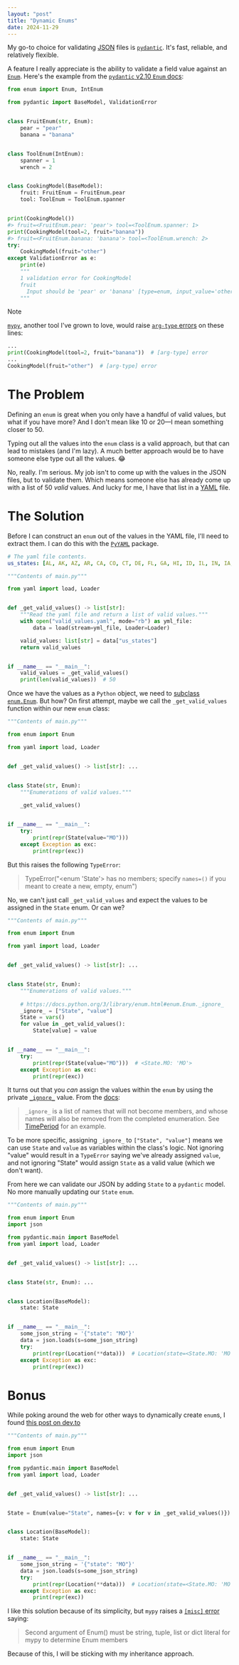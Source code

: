 ```yaml
---
layout: "post"
title: "Dynamic Enums"
date: 2024-11-29
---
```


My go-to choice for validating [JSON](https://www.json.org/json-en.html) files is [`pydantic`](https://docs.pydantic.dev/latest/).
It's fast, reliable, and relatively flexible.

A feature I really appreciate is the ability to validate a field value against an [`Enum`](https://docs.python.org/3/library/enum.html).
Here's the example from the [`pydantic` v2.10 `Enum` docs](https://docs.pydantic.dev/2.10/api/standard_library_types/#enum):
```python
from enum import Enum, IntEnum

from pydantic import BaseModel, ValidationError


class FruitEnum(str, Enum):
    pear = "pear"
    banana = "banana"


class ToolEnum(IntEnum):
    spanner = 1
    wrench = 2


class CookingModel(BaseModel):
    fruit: FruitEnum = FruitEnum.pear
    tool: ToolEnum = ToolEnum.spanner


print(CookingModel())
#> fruit=<FruitEnum.pear: 'pear'> tool=<ToolEnum.spanner: 1>
print(CookingModel(tool=2, fruit="banana"))
#> fruit=<FruitEnum.banana: 'banana'> tool=<ToolEnum.wrench: 2>
try:
    CookingModel(fruit="other")
except ValidationError as e:
    print(e)
    """
    1 validation error for CookingModel
    fruit
      Input should be 'pear' or 'banana' [type=enum, input_value='other', input_type=str]
    """
```

>[!NOTE]
>
>[`mypy`](https://mypyc.readthedocs.io/en/latest/index.html), another tool I've grown to love, would raise [`arg-type` errors](https://mypy.readthedocs.io/en/stable/error_code_list.html#check-argument-types-arg-type) on these lines:
>```python
>...
>print(CookingModel(tool=2, fruit="banana"))  # [arg-type] error
>...
>CookingModel(fruit="other")  # [arg-type] error
>```

# The Problem
Defining an `enum` is great when you only have a handful of valid values,
but what if you have more?
And I don't mean like 10 or 20—I mean something closer to 50.

Typing out all the values into the `enum` class is a valid approach, but that can lead to mistakes (and I'm lazy).
A much better approach would be to have someone else type out all the values. 😂

No, really.
I'm serious.
My job isn't to come up with the values in the JSON files, but to validate them.
Which means someone else has already come up with a list of 50 _valid_ values.
And lucky for me, I have that list in a [YAML](https://yaml.org/) file.

# The Solution
Before I can construct an `enum` out of the values in the YAML file, I'll need to extract them.
I can do this with the [`PyYAML`](https://pyyaml.org/) package.
```yaml
# The yaml file contents.
us_states: [AL, AK, AZ, AR, CA, CO, CT, DE, FL, GA, HI, ID, IL, IN, IA, KS, KY, LA, ME, MD, MA, MI, MN, MS, MO, MT, NE, NV, NH, NJ, NM, NY, NC, ND, OH, OK, OR, PA, RI, SC, SD, TN, TX, UT, VT, VA, WA, WV, WI, WY]
```
```python
"""Contents of main.py"""

from yaml import load, Loader


def _get_valid_values() -> list[str]:
    """Read the yaml file and return a list of valid values."""
    with open("valid_values.yaml", mode="rb") as yml_file:
        data = load(stream=yml_file, Loader=Loader)

    valid_values: list[str] = data["us_states"]
    return valid_values


if __name__ == "__main__":
    valid_values = _get_valid_values()
    print(len(valid_values))  # 50

```

Once we have the values as a `Python` object, we need to [subclass `enum.Enum`](https://docs.python.org/3/howto/enum.html).
But how?
On first attempt, maybe we call the `_get_valid_values` function within our new `enum` class:
```python
"""Contents of main.py"""

from enum import Enum

from yaml import load, Loader


def _get_valid_values() -> list[str]: ...


class State(str, Enum):
    """Enumerations of valid values."""
    
    _get_valid_values()


if __name__ == "__main__":
    try:
        print(repr(State(value="MO")))
    except Exception as exc:
        print(repr(exc))

```
But this raises the following `TypeError`:
>TypeError("<enum 'State'> has no members; specify `names=()` if you meant to create a new, empty, enum")

No, we can't just call `_get_valid_values` and expect the values to be assigned in the `State` enum.
Or can we?
```python
"""Contents of main.py"""

from enum import Enum

from yaml import load, Loader


def _get_valid_values() -> list[str]: ...


class State(str, Enum):
    """Enumerations of valid values."""
    
    # https://docs.python.org/3/library/enum.html#enum.Enum._ignore_
    _ignore_ = ["State", "value"]
    State = vars()
    for value in _get_valid_values():
        State[value] = value


if __name__ == "__main__":
    try:
        print(repr(State(value="MO")))  # <State.MO: 'MO'>
    except Exception as exc:
        print(repr(exc))

```
It turns out
that you _can_ assign the values within the `enum`
by using the private [`_ignore_`](https://docs.python.org/3/library/enum.html#enum.Enum._ignore_) value.
From the [docs](https://docs.python.org/3/library/enum.html#enum.Enum._ignore_):
>`_ignore_` is a list of names that will not become members,
> and whose names will also be removed from the completed enumeration.
> See [TimePeriod](https://docs.python.org/3/howto/enum.html#enum-time-period) for an example.

To be more specific,
assigning `_ignore_` to `["State", "value"]` means we can use `State` and `value` as variables within the class's logic.
Not ignoring "value" would result in a `TypeError` saying we've already assigned `value`,
and not ignoring "State" would assign `State` as a valid value (which we don't want).

From here we can validate our JSON by adding `State` to a `pydantic` model.
No more manually updating our `State` `enum`.
```python
"""Contents of main.py"""

from enum import Enum
import json

from pydantic.main import BaseModel
from yaml import load, Loader


def _get_valid_values() -> list[str]: ...


class State(str, Enum): ...


class Location(BaseModel):
    state: State


if __name__ == "__main__":
    some_json_string = '{"state": "MO"}'
    data = json.loads(s=some_json_string)
    try:
        print(repr(Location(**data)))  # Location(state=<State.MO: 'MO'>)
    except Exception as exc:
        print(repr(exc))

```

# Bonus
While poking around the web for other ways to dynamically create `enum`s,
I found [this post on dev.to](https://dev.to/ivergara/dynamic-generation-of-informative-enum-s-in-python-1b22)
```python
"""Contents of main.py"""

from enum import Enum
import json

from pydantic.main import BaseModel
from yaml import load, Loader


def _get_valid_values() -> list[str]: ...


State = Enum(value="State", names={v: v for v in _get_valid_values()})


class Location(BaseModel):
    state: State


if __name__ == "__main__":
    some_json_string = '{"state": "MO"}'
    data = json.loads(s=some_json_string)
    try:
        print(repr(Location(**data)))  # Location(state=<State.MO: 'MO'>)
    except Exception as exc:
        print(repr(exc))

```

I like this solution because of its simplicity, but `mypy` raises a [`[misc]` error](https://mypy.readthedocs.io/en/stable/error_code_list.html#miscellaneous-checks-misc) saying:
>Second argument of Enum() must be string, tuple, list or dict literal for mypy to determine Enum members

Because of this, I will be sticking with my inheritance approach.

<script src="https://giscus.app/client.js"
        data-repo="it176131/it176131.github.io"
        data-repo-id="R_kgDOK1ukqg"
        data-category="Announcements"
        data-category-id="DIC_kwDOK1ukqs4CcOnS"
        data-mapping="pathname"
        data-strict="0"
        data-reactions-enabled="1"
        data-emit-metadata="0"
        data-input-position="top"
        data-theme="light"
        data-lang="en"
        data-loading="lazy"
        crossorigin="anonymous"
        async>
</script>